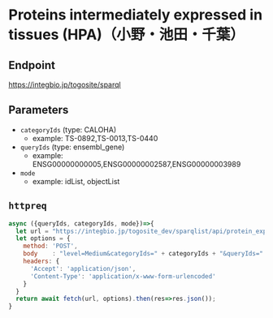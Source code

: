 # Proteins intermediately expressed in tissues (HPA)（小野・池田・千葉）

## Endpoint

https://integbio.jp/togosite/sparql

## Parameters
* `categoryIds` (type: CALOHA)
  * example: TS-0892,TS-0013,TS-0440
* `queryIds` (type: ensembl_gene)
  * example: ENSG00000000005,ENSG00000002587,ENSG00000003989
* `mode`
  * example: idList, objectList

## `httpreq`

```javascript
async ({queryIds, categoryIds, mode})=>{
  let url = "https://integbio.jp/togosite_dev/sparqlist/api/protein_expression_level_in_tissues_hpa"; // localhost:port を叩けると早い
  let options = {
    method: 'POST',
    body	: "level=Medium&categoryIds=" + categoryIds + "&queryIds=" + encodeURIComponent(queryIds) + "&mode=" + mode,
    headers: {
      'Accept': 'application/json',
      'Content-Type': 'application/x-www-form-urlencoded'
    }
  }
  return await fetch(url, options).then(res=>res.json());
}
```
